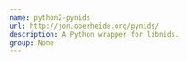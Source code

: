 ```yaml
---
name: python2-pynids
url: http://jon.oberheide.org/pynids/
description: A Python wrapper for libnids.
group: None
---
```

